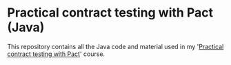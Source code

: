 # Practical contract testing with Pact (Java)
This repository contains all the Java code and material used in my '[Practical contract testing with Pact](https://ontestautomation.teachable.com/p/practical-contract-testing-with-pact)' course.
